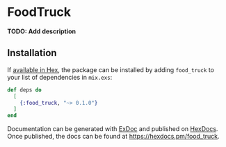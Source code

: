 # FoodTruck

**TODO: Add description**

## Installation

If [available in Hex](https://hex.pm/docs/publish), the package can be installed
by adding `food_truck` to your list of dependencies in `mix.exs`:

```elixir
def deps do
  [
    {:food_truck, "~> 0.1.0"}
  ]
end
```

Documentation can be generated with [ExDoc](https://github.com/elixir-lang/ex_doc)
and published on [HexDocs](https://hexdocs.pm). Once published, the docs can
be found at <https://hexdocs.pm/food_truck>.

